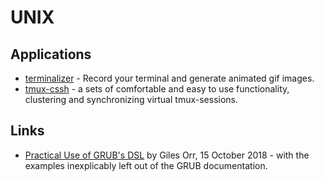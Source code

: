 # UNIX

## Applications

-   [terminalizer](https://github.com/faressoft/terminalizer) - Record your terminal and generate animated gif images.
-   [tmux-cssh](https://github.com/dennishafemann/tmux-cssh) - a sets of comfortable and easy to use functionality, clustering and synchronizing virtual tmux-sessions.

## Links

-   [Practical Use of GRUB's DSL](https://www.gilesorr.com/grubdsl/) by Giles Orr, 15 October 2018 - with the examples inexplicably left out of the GRUB documentation.

